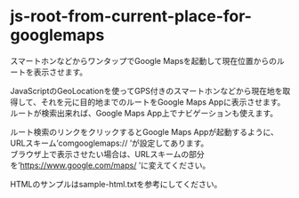 js-root-from-current-place-for-googlemaps
=======================================

スマートホンなどからワンタップでGoogle Mapsを起動して現在位置からのルートを表示させます。  

JavaScriptのGeoLocationを使ってGPS付きのスマートホンなどから現在地を取得して、それを元に目的地までのルートをGoogle Maps Appに表示させます。  
ルートが検索出来れば、Google Maps App上でナビゲーションも使えます。  

ルート検索のリンクをクリックするとGoogle Maps Appが起動するように、URLスキーム’comgooglemaps:// ’が設定してあります。  
ブラウザ上で表示させたい場合は、URLスキームの部分を’https://www.google.com/maps/ ’に変えてください。  

HTMLのサンプルはsample-html.txtを参考にしてください。  
